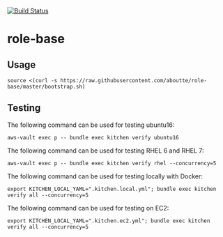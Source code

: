 [![Build Status](https://api.travis-ci.org/aboutte/role-base.svg?branch=master)](https://travis-ci.org/aboutte/role-base)


# role-base

## Usage

```
source <(curl -s https://raw.githubusercontent.com/aboutte/role-base/master/bootstrap.sh)
```

## Testing


The following command can be used for testing ubuntu16:

```
aws-vault exec p -- bundle exec kitchen verify ubuntu16
```

The following command can be used for testing RHEL 6 and RHEL 7:

```
aws-vault exec p -- bundle exec kitchen verify rhel --concurrency=5
```

The following command can be used for testing locally with Docker:

```
export KITCHEN_LOCAL_YAML=".kitchen.local.yml"; bundle exec kitchen verify all --concurrency=5
```

The following command can be used for testing on EC2:

```
export KITCHEN_LOCAL_YAML=".kitchen.ec2.yml"; bundle exec kitchen verify all --concurrency=5
```